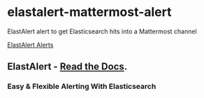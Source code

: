 # elastalert-mattermost-alert
ElastAlert alert to get Elasticsearch hits into a Mattermost channel

[ElastAlert Alerts](http://elastalert.readthedocs.io/en/latest/ruletypes.html#alerts)

## ElastAlert - [Read the Docs](http://elastalert.readthedocs.org).
### Easy & Flexible Alerting With Elasticsearch

